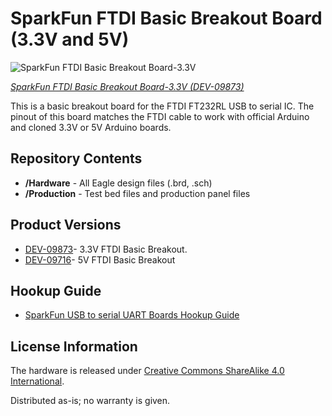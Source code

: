 SparkFun FTDI Basic Breakout Board (3.3V and 5V)
================================================

![SparkFun FTDI Basic Breakout Board-3.3V](https://cdn.sparkfun.com//assets/parts/3/9/5/8/09873-02a.jpg)

[*SparkFun FTDI Basic Breakout Board-3.3V (DEV-09873)*](https://www.sparkfun.com/products/9873)

This is a basic breakout board for the FTDI FT232RL USB to serial IC. 
The pinout of this board matches the FTDI cable to work with official Arduino and cloned 3.3V or 5V Arduino boards.

Repository Contents
-------------------
* **/Hardware** - All Eagle design files (.brd, .sch)
* **/Production** - Test bed files and production panel files

Product Versions
----------------
* [DEV-09873](https://www.sparkfun.com/products/9873)- 3.3V FTDI Basic Breakout. 
* [DEV-09716](https://www.sparkfun.com/products/9716)- 5V FTDI Basic Breakout

Hookup Guide
------------
* [SparkFun USB to serial UART Boards Hookup Guide](https://learn.sparkfun.com/tutorials/sparkfun-usb-to-serial-uart-boards-hookup-guide?_ga=1.60838636.1759283908.1446057952)

License Information
-------------------
The hardware is released under [Creative Commons ShareAlike 4.0 International](https://creativecommons.org/licenses/by-sa/4.0/).

Distributed as-is; no warranty is given.
